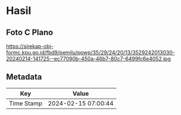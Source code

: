 # Hasil

## Foto C Plano

https://sirekap-obj-formc.kpu.go.id/fbd9/pemilu/ppwp/35/29/24/20/13/3529242013030-20240214-141725--ec77090b-450a-46b7-80c7-6499fc6e4052.jpg


## Metadata

| Key        | Value               |
| ---------- | ------------------- |
| Time Stamp | 2024-02-15 07:00:44 |




